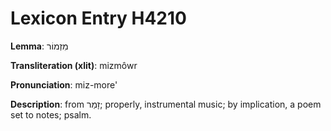 # Lexicon Entry H4210

**Lemma**: מִזְמוֹר

**Transliteration (xlit)**: mizmôwr

**Pronunciation**: miz-more'

**Description**:
from זָמַר; properly, instrumental music; by implication, a poem set to notes; psalm.
